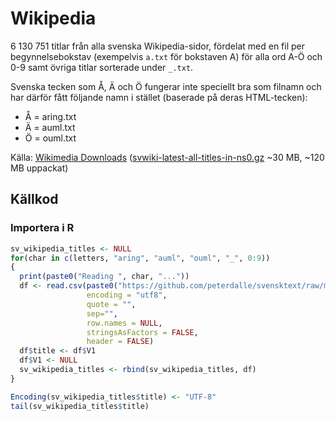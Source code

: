 # Wikipedia

6 130 751 titlar från alla svenska Wikipedia-sidor, fördelat med en fil per begynnelsebokstav (exempelvis `a.txt` för bokstaven A) för alla ord A-Ö och 0-9 samt övriga titlar sorterade under `_.txt`.

Svenska tecken som Å, Ä och Ö fungerar inte speciellt bra som filnamn och har därför fått följande namn i stället (baserade på deras HTML-tecken):

- Å = aring.txt
- Ä = auml.txt
- Ö = ouml.txt

Källa: [Wikimedia Downloads](https://dumps.wikimedia.org/) ([svwiki-latest-all-titles-in-ns0.gz](http://dumps.wikimedia.org/svwiki/latest/svwiki-latest-all-titles-in-ns0.gz) ~30 MB, ~120 MB uppackat)

## Källkod

### Importera i R

```r
sv_wikipedia_titles <- NULL
for(char in c(letters, "aring", "auml", "ouml", "_", 0:9))
{
  print(paste0("Reading ", char, "..."))
  df <- read.csv(paste0("https://github.com/peterdalle/svensktext/raw/master/wikipedia/", char, ".txt"), 
                 encoding = "utf8", 
                 quote = "", 
                 sep="",
                 row.names = NULL, 
                 stringsAsFactors = FALSE,
                 header = FALSE)
  df$title <- df$V1
  df$V1 <- NULL
  sv_wikipedia_titles <- rbind(sv_wikipedia_titles, df)
}

Encoding(sv_wikipedia_titles$title) <- "UTF-8"
tail(sv_wikipedia_titles$title)
```